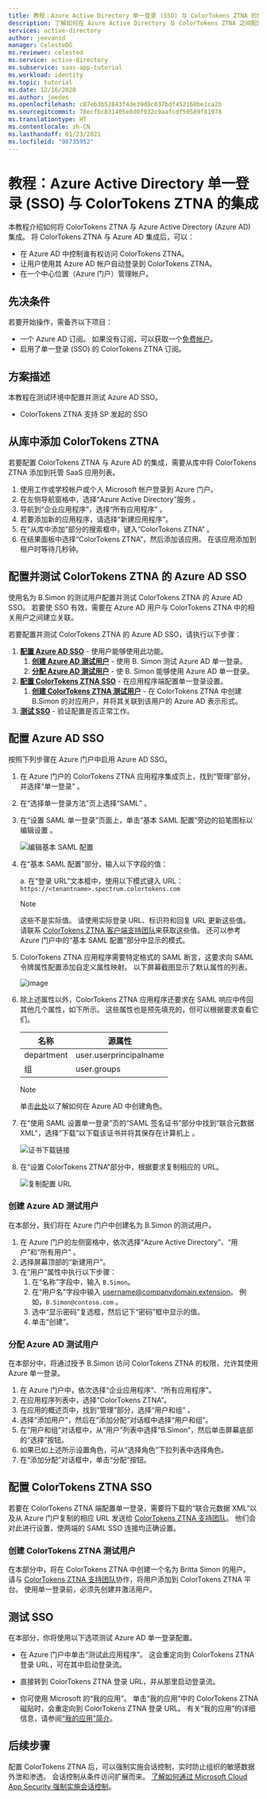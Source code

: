```yaml
---
title: 教程：Azure Active Directory 单一登录 (SSO) 与 ColorTokens ZTNA 的集成 | Microsoft Docs
description: 了解如何在 Azure Active Directory 与 ColorTokens ZTNA 之间配置单一登录。
services: active-directory
author: jeevansd
manager: CelesteDG
ms.reviewer: celested
ms.service: active-directory
ms.subservice: saas-app-tutorial
ms.workload: identity
ms.topic: tutorial
ms.date: 12/16/2020
ms.author: jeedes
ms.openlocfilehash: c87eb3b52843f4de39d0c037bdf452160be1ca2b
ms.sourcegitcommit: 78ecfbc831405e8d0f932c9aafcdf59589f81978
ms.translationtype: HT
ms.contentlocale: zh-CN
ms.lasthandoff: 01/23/2021
ms.locfileid: "98735952"
---
```

# <a name="tutorial-azure-active-directory-single-sign-on-sso-integration-with-colortokens-ztna"></a>教程：Azure Active Directory 单一登录 (SSO) 与 ColorTokens ZTNA 的集成

本教程介绍如何将 ColorTokens ZTNA 与 Azure Active Directory (Azure AD) 集成。 将 ColorTokens ZTNA 与 Azure AD 集成后，可以：

* 在 Azure AD 中控制谁有权访问 ColorTokens ZTNA。
* 让用户使用其 Azure AD 帐户自动登录到 ColorTokens ZTNA。
* 在一个中心位置（Azure 门户）管理帐户。

## <a name="prerequisites"></a>先决条件

若要开始操作，需备齐以下项目：

* 一个 Azure AD 订阅。 如果没有订阅，可以获取一个[免费帐户](https://azure.microsoft.com/free/)。
* 启用了单一登录 (SSO) 的 ColorTokens ZTNA 订阅。

## <a name="scenario-description"></a>方案描述

本教程在测试环境中配置并测试 Azure AD SSO。

* ColorTokens ZTNA 支持 SP 发起的 SSO

## <a name="adding-colortokens-ztna-from-the-gallery"></a>从库中添加 ColorTokens ZTNA

若要配置 ColorTokens ZTNA 与 Azure AD 的集成，需要从库中将 ColorTokens ZTNA 添加到托管 SaaS 应用列表。

1. 使用工作或学校帐户或个人 Microsoft 帐户登录到 Azure 门户。
1. 在左侧导航窗格中，选择“Azure Active Directory”服务  。
1. 导航到“企业应用程序”，选择“所有应用程序”   。
1. 若要添加新的应用程序，请选择“新建应用程序”。
1. 在“从库中添加”部分的搜索框中，键入“ColorTokens ZTNA” 。
1. 在结果面板中选择“ColorTokens ZTNA”，然后添加该应用。 在该应用添加到租户时等待几秒钟。

## <a name="configure-and-test-azure-ad-sso-for-colortokens-ztna"></a>配置并测试 ColorTokens ZTNA 的 Azure AD SSO

使用名为 B.Simon 的测试用户配置并测试 ColorTokens ZTNA 的 Azure AD SSO。 若要使 SSO 有效，需要在 Azure AD 用户与 ColorTokens ZTNA 中的相关用户之间建立关联。

若要配置并测试 ColorTokens ZTNA 的 Azure AD SSO，请执行以下步骤：

1. **[配置 Azure AD SSO](#configure-azure-ad-sso)** - 使用户能够使用此功能。
    1. **[创建 Azure AD 测试用户](#create-an-azure-ad-test-user)** - 使用 B. Simon 测试 Azure AD 单一登录。
    1. **[分配 Azure AD 测试用户](#assign-the-azure-ad-test-user)** - 使 B. Simon 能够使用 Azure AD 单一登录。
1. **[配置 ColorTokens ZTNA SSO](#configure-colortokens-ztna-sso)** - 在应用程序端配置单一登录设置。
    1. **[创建 ColorTokens ZTNA 测试用户](#create-colortokens-ztna-test-user)** - 在 ColorTokens ZTNA 中创建 B.Simon 的对应用户，并将其关联到该用户的 Azure AD 表示形式。
1. **[测试 SSO](#test-sso)** - 验证配置是否正常工作。

## <a name="configure-azure-ad-sso"></a>配置 Azure AD SSO

按照下列步骤在 Azure 门户中启用 Azure AD SSO。

1. 在 Azure 门户的 ColorTokens ZTNA 应用程序集成页上，找到“管理”部分，并选择“单一登录”  。
1. 在“选择单一登录方法”页上选择“SAML” 。
1. 在“设置 SAML 单一登录”页面上，单击“基本 SAML 配置”旁边的铅笔图标以编辑设置 。

   ![编辑基本 SAML 配置](common/edit-urls.png)

1. 在“基本 SAML 配置”部分，输入以下字段的值：

    a. 在“登录 URL”文本框中，使用以下模式键入 URL：`https://<tenantname>.spectrum.colortokens.com`

    > [!NOTE]
    > 这些不是实际值。 请使用实际登录 URL、标识符和回复 URL 更新这些值。 请联系 [ColorTokens ZTNA 客户端支持团队](mailto:support@colortokens.com)来获取这些值。 还可以参考 Azure 门户中的“基本 SAML 配置”部分中显示的模式。

1. ColorTokens ZTNA 应用程序需要特定格式的 SAML 断言，这要求向 SAML 令牌属性配置添加自定义属性映射。 以下屏幕截图显示了默认属性的列表。

    ![image](common/default-attributes.png)

1. 除上述属性以外，ColorTokens ZTNA 应用程序还要求在 SAML 响应中传回其他几个属性，如下所示。 这些属性也是预先填充的，但可以根据要求查看它们。

    | 名称 | 源属性|
    | ------------- | --------- |
    | department | user.userprincipalname |
    | 组 | user.groups |

    > [!NOTE]
    > 单击[此处](../develop/howto-add-app-roles-in-azure-ad-apps.md#app-roles-ui--preview)以了解如何在 Azure AD 中创建角色。

1. 在“使用 SAML 设置单一登录”页的“SAML 签名证书”部分中找到“联合元数据 XML”，选择“下载”以下载该证书并将其保存在计算机上   。

    ![证书下载链接](common/metadataxml.png)

1. 在“设置 ColorTokens ZTNA”部分中，根据要求复制相应的 URL。

    ![复制配置 URL](common/copy-configuration-urls.png)

### <a name="create-an-azure-ad-test-user"></a>创建 Azure AD 测试用户

在本部分，我们将在 Azure 门户中创建名为 B.Simon 的测试用户。

1. 在 Azure 门户的左侧窗格中，依次选择“Azure Active Directory”、“用户”和“所有用户”  。
1. 选择屏幕顶部的“新建用户”。
1. 在“用户”属性中执行以下步骤：
   1. 在“名称”字段中，输入 `B.Simon`。  
   1. 在“用户名”字段中输入 username@companydomain.extension。 例如，`B.Simon@contoso.com` 。
   1. 选中“显示密码”复选框，然后记下“密码”框中显示的值。
   1. 单击“创建”。

### <a name="assign-the-azure-ad-test-user"></a>分配 Azure AD 测试用户

在本部分中，将通过授予 B.Simon 访问 ColorTokens ZTNA 的权限，允许其使用 Azure 单一登录。

1. 在 Azure 门户中，依次选择“企业应用程序”、“所有应用程序”。 
1. 在应用程序列表中，选择“ColorTokens ZTNA”。
1. 在应用的概述页中，找到“管理”部分，选择“用户和组” 。
1. 选择“添加用户”，然后在“添加分配”对话框中选择“用户和组”。
1. 在“用户和组”对话框中，从“用户”列表中选择“B.Simon”，然后单击屏幕底部的“选择”按钮。
1. 如果已如上述所示设置角色，可从“选择角色”下拉列表中选择角色。
1. 在“添加分配”对话框中，单击“分配”按钮。 

## <a name="configure-colortokens-ztna-sso"></a>配置 ColorTokens ZTNA SSO

若要在 ColorTokens ZTNA 端配置单一登录，需要将下载的“联合元数据 XML”以及从 Azure 门户复制的相应 URL 发送给 [ColorTokens ZTNA 支持团队](mailto:support@colortokens.com)。 他们会对此进行设置，使两端的 SAML SSO 连接均正确设置。

### <a name="create-colortokens-ztna-test-user"></a>创建 ColorTokens ZTNA 测试用户

在本部分中，将在 ColorTokens ZTNA 中创建一个名为 Britta Simon 的用户。 请与 [ColorTokens ZTNA 支持团队](mailto:support@colortokens.com)协作，将用户添加到 ColorTokens ZTNA 平台。 使用单一登录前，必须先创建并激活用户。

## <a name="test-sso"></a>测试 SSO 

在本部分，你将使用以下选项测试 Azure AD 单一登录配置。 

* 在 Azure 门户中单击“测试此应用程序”。 这会重定向到 ColorTokens ZTNA 登录 URL，可在其中启动登录流。 

* 直接转到 ColorTokens ZTNA 登录 URL，并从那里启动登录流。

* 你可使用 Microsoft 的“我的应用”。 单击“我的应用”中的 ColorTokens ZTNA 磁贴时，会重定向到 ColorTokens ZTNA 登录 URL。 有关“我的应用”的详细信息，请参阅[“我的应用”简介](../user-help/my-apps-portal-end-user-access.md)。


## <a name="next-steps"></a>后续步骤

配置 ColorTokens ZTNA 后，可以强制实施会话控制，实时防止组织的敏感数据外泄和渗透。 会话控制从条件访问扩展而来。 [了解如何通过 Microsoft Cloud App Security 强制实施会话控制](/cloud-app-security/proxy-deployment-any-app)。

